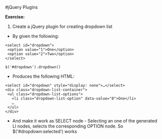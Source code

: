 #jQuery Plugins

**Exercise:**

01. Create a jQuery plugin for creating dropdown list
 * By given the following:
 ```
 <select id="dropdown">
  <option value="1">One</option>
  <option value="2">Two</option>
 </select>
 ```
 ```
 $('#dropdown').dropdown()
 ```
 
 * Produces the following HTML:
 ```
 <select id="dropdown" style="display: none">…</select>
 <div class="dropdown-list-container">
  <ul class="dropdown-list-options">
    <li class="dropdown-list-option" data-value="0">One</li>
    …
  </ul>
 </div>
 ```
 
 * And make it work as SELECT node - Selecting an one of the generated LI nodes, selects the corresponding OPTION node. So $('#dropdown:selected') works

